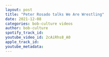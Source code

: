 ```yaml
---
layout: post
title: "Peter Rosado talks We Are Wrestling"
date: 2021-12-08
categories: bob-culture videos
author: bob-culture
spotify_track_id: 
youtube_video_id: 2cAiRhs8_A0
apple_track_id: 
youtube_metadata: 
---
```

